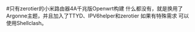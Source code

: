 #只有zerotier的小米路由器4A千兆版Openwrt构建
什么都没有，就是换用了Argonne主题，并且加入了TTYD、IPV6helper和zerotier
如果有特殊需求 可以使用Shellclash。
